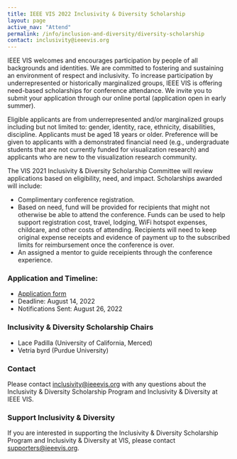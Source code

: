 ```yaml
---
title: IEEE VIS 2022 Inclusivity & Diversity Scholarship
layout: page
active_nav: "Attend"
permalink: /info/inclusion-and-diversity/diversity-scholarship
contact: inclusivity@ieeevis.org
---
```


IEEE VIS welcomes and encourages participation by people of all backgrounds and identities.  We are committed to fostering and sustaining an environment of respect and inclusivity. To increase participation by underrepresented or historically marginalized groups, IEEE VIS is offering need-based scholarships for conference attendance. We invite you to submit your application through our online portal (application open in early summer).

Eligible applicants are from underrepresented and/or marginalized groups including but not limited to: gender, identity, race, ethnicity, disabilities, discipline. Applicants must be aged 18 years or older. Preference will be given to applicants with a demonstrated financial need (e.g., undergraduate students that are not currently funded for visualization research) and applicants who are new to the visualization research community. 

The VIS 2021 Inclusivity & Diversity Scholarship Committee will review applications based on eligibility, need, and impact. Scholarships awarded will include:

* Complimentary conference registration.
* Based on need, fund will be provided for recipients that might not otherwise be able to attend the conference. Funds can be used to help support registration cost, travel, lodging, WiFi hotspot expenses, childcare, and other costs of attending. Recipients will need to keep original expense receipts and evidence of payment up to the subscribed limits for reimbursement once the conference is over. 
* An assigned a mentor to guide receipients through the conference experience. 

### Application and Timeline:

* [Application form](https://forms.gle/VF7YZfEcN4Couz8W9) 
* Deadline: August 14, 2022
* Notifications Sent: August 26, 2022

### Inclusivity & Diversity Scholarship Chairs

* Lace Padilla (University of California, Merced)
* Vetria byrd (Purdue University)

### Contact

Please contact [inclusivity@ieeevis.org](mailto:inclusivity@ieeevis.org) with any questions about the Inclusivity & Diversity Scholarship Program and Inclusivity & Diversity at IEEE VIS.
 
### Support Inclusivity & Diversity

If you are interested in supporting the Inclusivity & Diversity Scholarship Program and Inclusivity & Diversity at VIS, please contact [supporters@ieeevis.org](mailto:supporters@ieeevis.org).
 
  
